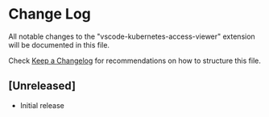 # Change Log
All notable changes to the "vscode-kubernetes-access-viewer" extension will be documented in this file.

Check [Keep a Changelog](http://keepachangelog.com/) for recommendations on how to structure this file.

## [Unreleased]
- Initial release
